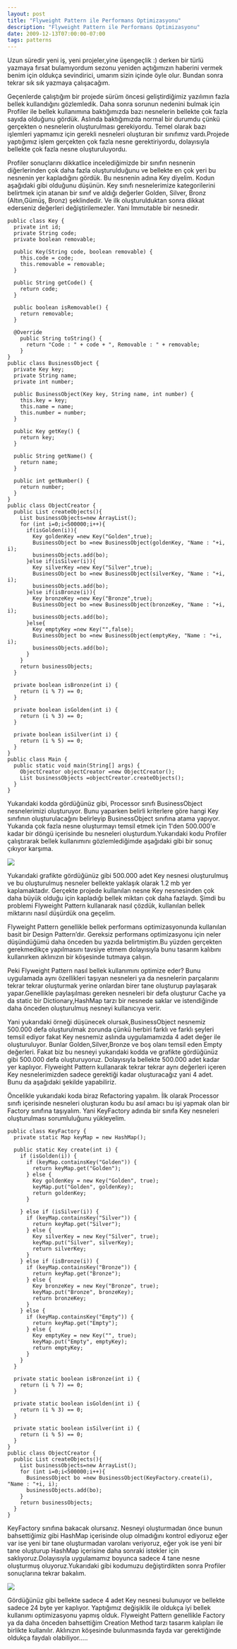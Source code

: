 ```yaml
---
layout: post
title: "Flyweight Pattern ile Performans Optimizasyonu"
description: "Flyweight Pattern ile Performans Optimizasyonu"
date: 2009-12-13T07:00:00-07:00
tags: patterns
---
```


Uzun süredir yeni iş, yeni projeler,yine üşengeçlik :) derken bir türlü yazmaya fırsat bulamıyordum sezonu yeniden açtığımızın haberini vermek benim için oldukça sevindirici, umarım sizin içinde öyle olur. Bundan sonra tekrar sık sık yazmaya çalışacağım.

Geçenlerde çalıştığım bir projede sürüm öncesi geliştirdiğimiz yazılımın fazla bellek kullandığını gözlemledik. Daha sonra sorunun nedenini bulmak için Profiler ile bellek kullanımına baktığımızda bazı nesnelerin bellekte çok fazla sayıda olduğunu gördük. Aslında baktığımızda normal bir durumdu çünkü gerçekten o nesnelerin oluşturulması gerekiyordu. Temel olarak bazı işlemleri yapmamız için gerekli nesneleri oluşturan bir sınıfımız vardı.Projede yaptığımız işlem gerçekten çok fazla nesne gerektiriyordu, dolayısıyla bellekte çok fazla nesne oluşturuluyordu.

Profiler sonuçlarını dikkatlice incelediğimizde bir sınıfın nesnenin diğerlerinden çok daha fazla oluşturulduğunu ve bellekte en çok yeri bu nesnenin yer kapladığını gördük. Bu nesnenin adına Key diyelim. Kodun aşağıdaki gibi olduğunu düşünün. Key sınıfı nesnelerimize kategorilerini belirtmek için atanan bir sınıf ve aldığı değerler Golden, Silver, Bronz (Altın,Gümüş, Bronz) şeklindedir. Ve ilk oluşturulduktan sonra dikkat ederseniz değerleri değiştirilemezler. Yani Immutable bir nesnedir.


```
public class Key {
  private int id;
  private String code;
  private boolean removable;

  public Key(String code, boolean removable) {
    this.code = code;
    this.removable = removable;
  }

  public String getCode() {
    return code;
  }

  public boolean isRemovable() {
    return removable;
  }

  @Override
    public String toString() {
      return "Code : " + code + ", Removable : " + removable;
    }
}
public class BusinessObject {
  private Key key;
  private String name;
  private int number;

  public BusinessObject(Key key, String name, int number) {
    this.key = key;
    this.name = name;
    this.number = number;
  }

  public Key getKey() {
    return key;
  }

  public String getName() {
    return name;
  }

  public int getNumber() {
    return number;
  }
}
public class ObjectCreator {
  public List createObjects(){
    List businessObjects=new ArrayList();
    for (int i=0;i<500000;i++){
      if(isGolden(i)){
        Key goldenKey =new Key("Golden",true);
        BusinessObject bo =new BusinessObject(goldenKey, "Name : "+i, i);
        businessObjects.add(bo);
      }else if(isSilver(i)){
        Key silverKey =new Key("Silver",true);
        BusinessObject bo =new BusinessObject(silverKey, "Name : "+i, i);
        businessObjects.add(bo);
      }else if(isBronze(i)){
        Key bronzeKey =new Key("Bronze",true);
        BusinessObject bo =new BusinessObject(bronzeKey, "Name : "+i, i);
        businessObjects.add(bo);
      }else{
        Key emptyKey =new Key("",false);
        BusinessObject bo =new BusinessObject(emptyKey, "Name : "+i, i);
        businessObjects.add(bo);
      }
    }
    return businessObjects;
  }

  private boolean isBronze(int i) {
    return (i % 7) == 0;
  }

  private boolean isGolden(int i) {
    return (i % 3) == 0;
  }

  private boolean isSilver(int i) {
    return (i % 5) == 0;
  }
}
public class Main {
  public static void main(String[] args) {
    ObjectCreator objectCreator =new ObjectCreator();
    List businessObjects =objectCreator.createObjects();
  }
}
```

Yukarıdaki kodda gördüğünüz gibi, Processor sınıfı BusinessObject nesnelerimizi oluşturuyor. Bunu yaparken belirli kriterlere göre hangi Key sınıfının oluşturulacağını belirleyip BusinessObject sınıfına atama yapıyor. Yukarıda çok fazla nesne oluşturmayı temsil etmek için 1'den 500.000'e kadar bir döngü içerisinde bu nesneleri oluşturdum.Yukarıdaki kodu Profiler çalıştırarak bellek kullanımını gözlemlediğimde aşağıdaki gibi bir sonuç çıkıyor karşıma.


![](/img/flyweight/profilerresults1.jpg)

Yukarıdaki grafikte gördüğünüz gibi 500.000 adet Key nesnesi oluşturulmuş ve bu oluşturulmuş nesneler bellekte yaklaşık olarak 1.2 mb yer kaplamaktadır. Gerçekte projede kullanılan nesne Key nesnesinden çok daha büyük olduğu için kapladığı bellek miktarı çok daha fazlaydı. Şimdi bu problemi Flyweight Pattern kullanarak nasıl çözdük, kullanılan bellek miktarını nasıl düşürdük ona geçelim.

Flyweight Pattern genellikle bellek performans optimizasyonunda kullanılan basit bir Design Pattern’dır. Gereksiz performans optimizasyonu için neler düşündüğümü daha önceden bu yazıda belirtmiştim.Bu yüzden gerçekten gerekmedikçe yapılmasını tavsiye etmem dolayısıyla bunu tasarım kalıbını kullanırken aklınızın bir köşesinde tutmaya çalışın.

Peki Flyweight Pattern nasıl bellek kullanımını optimize eder? Bunu uygulamada aynı özellikleri taşıyan nesneleri ya da nesnelerin parçalarını tekrar tekrar oluşturmak yerine onlardan birer tane oluşturup paylaşarak yapar.Genellikle paylaşılması gereken nesneleri bir defa oluşturur Cache ya da static bir Dictionary,HashMap tarzı bir nesnede saklar ve istendiğinde daha önceden oluşturulmuş nesneyi kullanıcıya verir.

Yani yukarıdaki örneği düşünecek olursak,BusinessObject nesnemiz 500.000 defa oluşturulmak zorunda çünkü herbiri farklı ve farklı şeyleri temsil ediyor fakat Key nesnemiz aslında uygulamamızda 4 adet değer ile oluşturuluyor. Bunlar Golden,Silver,Bronze ve boş olanı temsil eden Empty değerleri. Fakat biz bu nesneyi yukarıdaki kodda ve grafikte gördüğünüz gibi 500.000 defa oluşturuyoruz. Dolayısıyla bellekte 500.000 adet kadar yer kaplıyor. Flyweight Pattern kullanarak tekrar tekrar aynı değerleri içeren Key nesnelerimizden sadece gerektiği kadar oluşturacağız yani 4 adet. Bunu da aşağıdaki şekilde yapabiliriz.

Öncelikle yukarıdaki koda biraz Refactoring yapalım. İlk olarak  Processor sınıfı içerisinde nesneleri oluşturan kodu bu asıl amacı bu işi yapmak olan bir Factory sınıfına taşıyalım. Yani KeyFactory adında bir sınıfa Key nesneleri oluşturulması sorumluluğunu yükleyelim.

```
public class KeyFactory {
  private static Map keyMap = new HashMap();

  public static Key create(int i) {
    if (isGolden(i)) {
      if (keyMap.containsKey("Golden")) {
        return keyMap.get("Golden");
      } else {
        Key goldenKey = new Key("Golden", true);
        keyMap.put("Golden", goldenKey);
        return goldenKey;
      }

    } else if (isSilver(i)) {
      if (keyMap.containsKey("Silver")) {
        return keyMap.get("Silver");
      } else {
        Key silverKey = new Key("Silver", true);
        keyMap.put("Silver", silverKey);
        return silverKey;
      }
    } else if (isBronze(i)) {
      if (keyMap.containsKey("Bronze")) {
        return keyMap.get("Bronze");
      } else {
        Key bronzeKey = new Key("Bronze", true);
        keyMap.put("Bronze", bronzeKey);
        return bronzeKey;
      }
    } else {
      if (keyMap.containsKey("Empty")) {
        return keyMap.get("Empty");
      } else {
        Key emptyKey = new Key("", true);
        keyMap.put("Empty", emptyKey);
        return emptyKey;
      }
    }
  }

  private static boolean isBronze(int i) {
    return (i % 7) == 0;
  }

  private static boolean isGolden(int i) {
    return (i % 3) == 0;
  }

  private static boolean isSilver(int i) {
    return (i % 5) == 0;
  }
}
public class ObjectCreator {
  public List createObjects(){
    List businessObjects=new ArrayList();
    for (int i=0;i<500000;i++){
      BusinessObject bo =new BusinessObject(KeyFactory.create(i), "Name : "+i, i);
      businessObjects.add(bo);
    }
    return businessObjects;
  }
}
```

KeyFactory sınıfına bakacak olursanız. Nesneyi oluşturmadan önce bunun bahsettiğimiz gibi HashMap içerisinde olup olmadığını kontrol ediyoruz eğer var ise yeni bir tane oluşturmadan varolanı veriyoruz, eğer yok ise yeni bir tane oluşturup HashMap içerisine daha sonraki istekler için saklıyoruz.Dolayısıyla uygulamamız boyunca sadece 4 tane nesne oluşturmuş oluyoruz.Yukarıdaki gibi kodumuzu değiştirdikten sonra Profiler sonuçlarına tekrar bakalım.

![](/img/flyweight/profilerresults2.jpg)

Gördüğünüz gibi bellekte sadece 4 adet Key nesnesi bulunuyor ve bellekte sadece 24 byte yer kaplıyor. Yaptığımız değişiklik ile oldukça iyi bellek kullanımı optimizasyonu yapmış olduk. Flyweight Pattern genellikle Factory ya da daha önceden bahsettiğim Creation Method tarzı tasarım kalıpları ile birlikte kullanılır. Aklınızın köşesinde bulunmasında fayda var gerektiğinde oldukça faydalı olabiliyor…..
